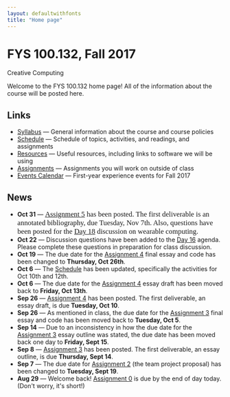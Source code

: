 ```yaml
---
layout: defaultwithfonts
title: "Home page"
---
```


# FYS 100.132, Fall 2017

<div id="subtitle">Creative Computing</div>

Welcome to the FYS 100.132 home page!  All of the information about the course will be posted here.

## Links

* [Syllabus](syllabus.html) &mdash; General information about the course and course policies
* [Schedule](schedule.html) &mdash; Schedule of topics, activities, and readings, and assignments
* [Resources](resources.html) &mdash; Useful resources, including links to software we will be using
* [Assignments](assign/index.html) &mdash; Assignments you will work on outside of class
* [Events Calendar](media/EventsCalendar.pdf) &mdash; First-year experience events for Fall 2017

## News

* **Oct 31** &mdash; <span style="font-family: 'Creepster', cursive; font-size: 120%;">[Assignment 5](assign/assign05.html) has been posted.  The first deliverable is an annotated bibliography, due Tuesday, Nov 7th. Also, questions have been posted for the [Day 18](agenda/day18.html) discussion on wearable computing.</span>
* **Oct 22** &mdash; Discussion questions have been added to the [Day 16](agenda/day16.html) agenda. Please complete these questions in preparation for class discussion.
* **Oct 19** &mdash; The due date for the [Assignment 4](assign/assign04.html) final essay and code has been changed to **Thursday, Oct 26th**.
* **Oct 6** &mdash; The [Schedule](schedule.html) has been updated, specifically the activities for Oct 10th and 12th.
* **Oct 6** &mdash; The due date for the [Assignment 4](assign/assign04.html) essay draft has been moved back to **Friday, Oct 13th**.
* **Sep 26** &mdash; [Assignment 4](assign/assign04.html) has been posted.  The first deliverable, an essay draft, is due **Tuesday, Oct 10**.
* **Sep 26** &mdash; As mentioned in class, the due date for the [Assignment 3](assign/assign03.html) final essay and code has been moved back to **Tuesday, Oct 5**.
* **Sep 14** &mdash; Due to an inconsistency in how the due date for the [Assignment 3](assign/assign03.html) essay outline was stated, the due date has been moved back one day to **Friday, Sept 15**.
* **Sep 8** &mdash; [Assignment 3](assign/assign03.html) has been posted.  The first deliverable, an essay outline, is due **Thursday, Sept 14**.
* **Sep 7** &mdash; The due date for [Assignment 2](assign/assign02.html) (the team project proposal) has been changed to **Tuesday, Sept 19**.
* **Aug 29** &mdash; Welcome back!  [Assignment 0](assign/assign00.html) is due by the end of day today. (Don't worry, it's short!)

<!-- vim:set wrap: ­-->
<!-- vim:set linebreak: -->
<!-- vim:set nolist: -->
